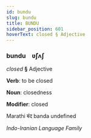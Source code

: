 ```yaml
---
id: bundu
slug: bundu
title: BUNDU
sidebar_position: 601
hoverText: closed § Adjective
---
```


### bundu&emsp;<span kind="abugida">ʋ̃ʃʌʃ</span>

*closed* **§** Adjective

**Verb**: to be closed

**Noun**: closedness

**Modifier**: closed

Marathi बंद banda undefined

*Indo-Iranian Language Family*